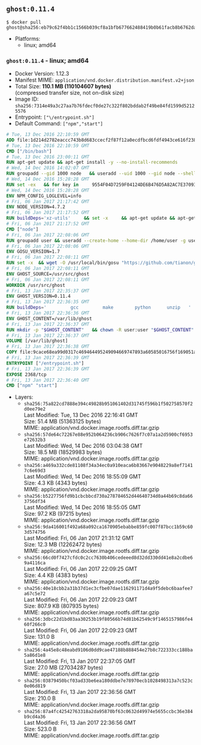 ## `ghost:0.11.4`

```console
$ docker pull ghost@sha256:eb79c62f4bb1c1566b039cf8a1bfb677662488419b0b61facb8b6762da73ad5f
```

-	Platforms:
	-	linux; amd64

### `ghost:0.11.4` - linux; amd64

-	Docker Version: 1.12.3
-	Manifest MIME: `application/vnd.docker.distribution.manifest.v2+json`
-	Total Size: **110.1 MB (110104607 bytes)**  
	(compressed transfer size, not on-disk size)
-	Image ID: `sha256:7314e49a3c27aa7b76fdecf0de27c322f802bddab2f49be84fd1599d52125576`
-	Entrypoint: `["\/entrypoint.sh"]`
-	Default Command: `["npm","start"]`

```dockerfile
# Tue, 13 Dec 2016 22:10:59 GMT
ADD file:1d214d2782eaccc743b8d683ccecf2f87f12a0ecdfbcd6fdf4943ce616f23870 in / 
# Tue, 13 Dec 2016 22:10:59 GMT
CMD ["/bin/bash"]
# Tue, 13 Dec 2016 23:00:11 GMT
RUN apt-get update && apt-get install -y --no-install-recommends 		ca-certificates 		curl 		wget 	&& rm -rf /var/lib/apt/lists/*
# Wed, 14 Dec 2016 14:02:07 GMT
RUN groupadd --gid 1000 node   && useradd --uid 1000 --gid node --shell /bin/bash --create-home node
# Wed, 14 Dec 2016 15:28:28 GMT
RUN set -ex   && for key in     9554F04D7259F04124DE6B476D5A82AC7E37093B     94AE36675C464D64BAFA68DD7434390BDBE9B9C5     0034A06D9D9B0064CE8ADF6BF1747F4AD2306D93     FD3A5288F042B6850C66B31F09FE44734EB7990E     71DCFD284A79C3B38668286BC97EC7A07EDE3FC1     DD8F2338BAE7501E3DD5AC78C273792F7D83545D     B9AE9905FFD7803F25714661B63B535A4C206CA9     C4F0DFFF4E8C1A8236409D08E73BC641CC11F4C8   ; do     gpg --keyserver ha.pool.sks-keyservers.net --recv-keys "$key";   done
# Wed, 14 Dec 2016 15:28:28 GMT
ENV NPM_CONFIG_LOGLEVEL=info
# Fri, 06 Jan 2017 21:17:42 GMT
ENV NODE_VERSION=4.7.2
# Fri, 06 Jan 2017 21:17:52 GMT
RUN buildDeps='xz-utils'     && set -x     && apt-get update && apt-get install -y $buildDeps --no-install-recommends     && rm -rf /var/lib/apt/lists/*     && curl -SLO "https://nodejs.org/dist/v$NODE_VERSION/node-v$NODE_VERSION-linux-x64.tar.xz"     && curl -SLO "https://nodejs.org/dist/v$NODE_VERSION/SHASUMS256.txt.asc"     && gpg --batch --decrypt --output SHASUMS256.txt SHASUMS256.txt.asc     && grep " node-v$NODE_VERSION-linux-x64.tar.xz\$" SHASUMS256.txt | sha256sum -c -     && tar -xJf "node-v$NODE_VERSION-linux-x64.tar.xz" -C /usr/local --strip-components=1     && rm "node-v$NODE_VERSION-linux-x64.tar.xz" SHASUMS256.txt.asc SHASUMS256.txt     && apt-get purge -y --auto-remove $buildDeps     && ln -s /usr/local/bin/node /usr/local/bin/nodejs
# Fri, 06 Jan 2017 21:17:52 GMT
CMD ["node"]
# Fri, 06 Jan 2017 22:08:06 GMT
RUN groupadd user && useradd --create-home --home-dir /home/user -g user user
# Fri, 06 Jan 2017 22:08:06 GMT
ENV GOSU_VERSION=1.7
# Fri, 06 Jan 2017 22:08:11 GMT
RUN set -x 	&& wget -O /usr/local/bin/gosu "https://github.com/tianon/gosu/releases/download/$GOSU_VERSION/gosu-$(dpkg --print-architecture)" 	&& wget -O /usr/local/bin/gosu.asc "https://github.com/tianon/gosu/releases/download/$GOSU_VERSION/gosu-$(dpkg --print-architecture).asc" 	&& export GNUPGHOME="$(mktemp -d)" 	&& gpg --keyserver ha.pool.sks-keyservers.net --recv-keys B42F6819007F00F88E364FD4036A9C25BF357DD4 	&& gpg --batch --verify /usr/local/bin/gosu.asc /usr/local/bin/gosu 	&& rm -r "$GNUPGHOME" /usr/local/bin/gosu.asc 	&& chmod +x /usr/local/bin/gosu 	&& gosu nobody true
# Fri, 06 Jan 2017 22:08:11 GMT
ENV GHOST_SOURCE=/usr/src/ghost
# Fri, 06 Jan 2017 22:08:11 GMT
WORKDIR /usr/src/ghost
# Fri, 13 Jan 2017 22:35:37 GMT
ENV GHOST_VERSION=0.11.4
# Fri, 13 Jan 2017 22:36:35 GMT
RUN buildDeps=' 		gcc 		make 		python 		unzip 	' 	&& set -x 	&& apt-get update && apt-get install -y $buildDeps --no-install-recommends && rm -rf /var/lib/apt/lists/* 	&& wget -O ghost.zip "https://github.com/TryGhost/Ghost/releases/download/${GHOST_VERSION}/Ghost-${GHOST_VERSION}.zip" 	&& unzip ghost.zip 	&& npm install --production 	&& apt-get purge -y --auto-remove -o APT::AutoRemove::RecommendsImportant=false -o APT::AutoRemove::SuggestsImportant=false $buildDeps 	&& rm ghost.zip 	&& npm cache clean 	&& rm -rf /tmp/npm*
# Fri, 13 Jan 2017 22:36:36 GMT
ENV GHOST_CONTENT=/var/lib/ghost
# Fri, 13 Jan 2017 22:36:37 GMT
RUN mkdir -p "$GHOST_CONTENT" 	&& chown -R user:user "$GHOST_CONTENT" 	&& ln -s "$GHOST_CONTENT/config.js" "$GHOST_SOURCE/config.js"
# Fri, 13 Jan 2017 22:36:37 GMT
VOLUME [/var/lib/ghost]
# Fri, 13 Jan 2017 22:36:38 GMT
COPY file:9cace68ea99d0317c469464495249094669747893a60585016756f169051a609 in /entrypoint.sh 
# Fri, 13 Jan 2017 22:36:39 GMT
ENTRYPOINT ["/entrypoint.sh"]
# Fri, 13 Jan 2017 22:36:39 GMT
EXPOSE 2368/tcp
# Fri, 13 Jan 2017 22:36:40 GMT
CMD ["npm" "start"]
```

-	Layers:
	-	`sha256:75a822cd7888e394c49828b951061402d31745f596b1f502758570f2d0ee79e2`  
		Last Modified: Tue, 13 Dec 2016 22:16:41 GMT  
		Size: 51.4 MB (51363125 bytes)  
		MIME: application/vnd.docker.image.rootfs.diff.tar.gzip
	-	`sha256:57de64c72267e88e952b064236cb906c7626f7c07a1a2d5900cf6953e72632b3`  
		Last Modified: Wed, 14 Dec 2016 03:04:38 GMT  
		Size: 18.5 MB (18529983 bytes)  
		MIME: application/vnd.docker.image.rootfs.diff.tar.gzip
	-	`sha256:a469a332cde81108f34a34ec0a910eaca6b83667e9048229a8ef71417c6e69d3`  
		Last Modified: Wed, 14 Dec 2016 18:55:09 GMT  
		Size: 4.3 KB (4343 bytes)  
		MIME: application/vnd.docker.image.rootfs.diff.tar.gzip
	-	`sha256:b5227756fd9b1cbcbbcd730a278784652d44640734d0a44b69c8da663756df34`  
		Last Modified: Wed, 14 Dec 2016 18:55:05 GMT  
		Size: 97.2 KB (97215 bytes)  
		MIME: application/vnd.docker.image.rootfs.diff.tar.gzip
	-	`sha256:9da416001f492a68a092ca1670905ebabbe859fc007f87bcc1b59c603d574756`  
		Last Modified: Fri, 06 Jan 2017 21:31:12 GMT  
		Size: 12.3 MB (12262472 bytes)  
		MIME: application/vnd.docker.image.rootfs.diff.tar.gzip
	-	`sha256:66cd0f7427cfdc0c2cc7630b406cedeeed8d32dd330dd41e8a2cdbe69a4116ca`  
		Last Modified: Fri, 06 Jan 2017 22:09:25 GMT  
		Size: 4.4 KB (4383 bytes)  
		MIME: application/vnd.docker.image.rootfs.diff.tar.gzip
	-	`sha256:40e18cbb2a31b37d1ec3cfbe07dae116291171d4a9f5debc6baafee7a67c5e72`  
		Last Modified: Fri, 06 Jan 2017 22:09:23 GMT  
		Size: 807.9 KB (807935 bytes)  
		MIME: application/vnd.docker.image.rootfs.diff.tar.gzip
	-	`sha256:3dbc22d1bd03aa30253b19f80566b74d81b62549c9f1465157986fe460f266c0`  
		Last Modified: Fri, 06 Jan 2017 22:09:23 GMT  
		Size: 131.0 B  
		MIME: application/vnd.docker.image.rootfs.diff.tar.gzip
	-	`sha256:4a45e8c48eabd9106d0dd9cae47188b888454e27b8c722333cc188ba5a86d1e8`  
		Last Modified: Fri, 13 Jan 2017 22:37:05 GMT  
		Size: 27.0 MB (27034287 bytes)  
		MIME: application/vnd.docker.image.rootfs.diff.tar.gzip
	-	`sha256:03879450bcf03ad33be6ea180ddbe7e78970ecb1028498313a7c523c0e06d819`  
		Last Modified: Fri, 13 Jan 2017 22:36:56 GMT  
		Size: 210.0 B  
		MIME: application/vnd.docker.image.rootfs.diff.tar.gzip
	-	`sha256:87a4fc42542763318a2da95870bf63c0632d49974e5655ccbc36e384b9cd4a36`  
		Last Modified: Fri, 13 Jan 2017 22:36:56 GMT  
		Size: 523.0 B  
		MIME: application/vnd.docker.image.rootfs.diff.tar.gzip
